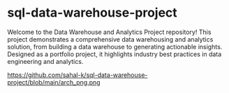 # sql-data-warehouse-project
Welcome to the Data Warehouse and Analytics Project repository!
This project demonstrates a comprehensive data warehousing and analytics solution, from building a data warehouse to generating actionable insights. Designed as a portfolio project, it highlights industry best practices in data engineering and analytics.



https://github.com/sahal-k/sql-data-warehouse-project/blob/main/arch_png.png
